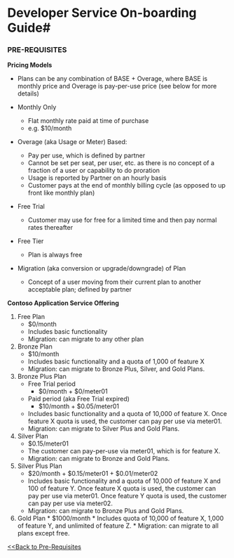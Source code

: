 # **Developer Service On-boarding Guide**#

###  PRE-REQUISITES

**Pricing Models**


*	Plans can be any combination of BASE + Overage, where BASE is monthly price and Overage is pay-per-use price (see below for more details)

*	Monthly Only
	* Flat monthly rate paid at time of purchase
	* e.g. $10/month
*	Overage (aka Usage or Meter) Based:
	*	Pay per use, which is defined by partner
	* Cannot be set per seat, per user, etc. as there is no concept of a fraction of a user or capability to do proration
	* Usage is reported by Partner on an hourly basis
	* Customer pays at the end of monthly billing cycle (as opposed to up front like monthly plan)
*	Free Trial
	* Customer may use for free for a limited time and then pay normal rates thereafter
*	Free Tier
	* Plan is always free
*	Migration (aka conversion or upgrade/downgrade) of Plan
	* Concept of a user moving from their current plan to another acceptable plan; defined by partner

**Contoso Application Service Offering**

1.	Free Plan
	*	$0/month
	*	Includes basic functionality
	*	Migration: can migrate to any other plan
2.	Bronze Plan
	* $10/month
	* Includes basic functionality and a quota of 1,000 of feature X
	* Migration: can migrate to Bronze Plus, Silver, and Gold Plans.
3.	Bronze Plus Plan
	* Free Trial period
	  * $0/month + $0/meter01
	* Paid period (aka Free Trial expired)
	  * $10/month + $0.05/meter01
	* Includes basic functionality and a quota of 10,000 of feature X.  Once feature X quota is used, the customer can pay per use via meter01.
	* Migration: can migrate to Silver Plus and Gold Plans.
4.	Silver Plan
	* $0.15/meter01
	* The customer can pay-per-use via meter01, which is for feature X.
	* Migration: can migrate to Bronze and Gold Plans.
5.	Silver Plus Plan
	* $20/month + $0.15/meter01 + $0.01/meter02
	* Includes basic functionality and a quota of 10,000 of feature X and 100 of feature Y.  Once feature X quota is used, the customer can pay per use via meter01.  Once feature Y quota is used, the customer can pay per use via meter02.
	* Migration: can migrate to Bronze Plus and Gold Plans.
6.	 Gold Plan
	* $1000/month
	* Includes quota of 10,000 of feature X, 1,000 of feature Y, and unlimited of feature Z.
	* Migration: can migrate to all plans except free.


[<<Back to Pre-Requisites](1.0.Pre-Requisites.md)